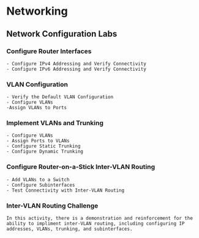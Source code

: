 # Networking
## Network Configuration Labs
### Configure Router Interfaces
	- Configure IPv4 Addressing and Verify Connectivity
	- Configure IPv6 Addressing and Verify Connectivity
	
### VLAN Configuration
	- Verify the Default VLAN Configuration
	- Configure VLANs
	-Assign VLANs to Ports
	
### Implement VLANs and Trunking
	- Configure VLANs
	- Assign Ports to VLANs
	- Configure Static Trunking
	- Configure Dynamic Trunking
	
### Configure Router-on-a-Stick Inter-VLAN Routing
	- Add VLANs to a Switch
	- Configure Subinterfaces
	- Test Connectivity with Inter-VLAN Routing
	
### Inter-VLAN Routing Challenge
	In this activity, there is a demonstration and reinforcement for the ability to impliment inter-VLAN routing, including configuring IP addresses, VLANs, trunking, and subinterfaces.
